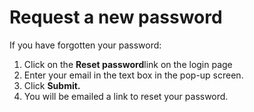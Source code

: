 
# Request a new password

If you have forgotten your password:

1. Click on the **Reset password**link on the login page
2. Enter your email in the text box in the pop-up screen.
3. Click **Submit.**
4. You will be emailed a link to reset your password.